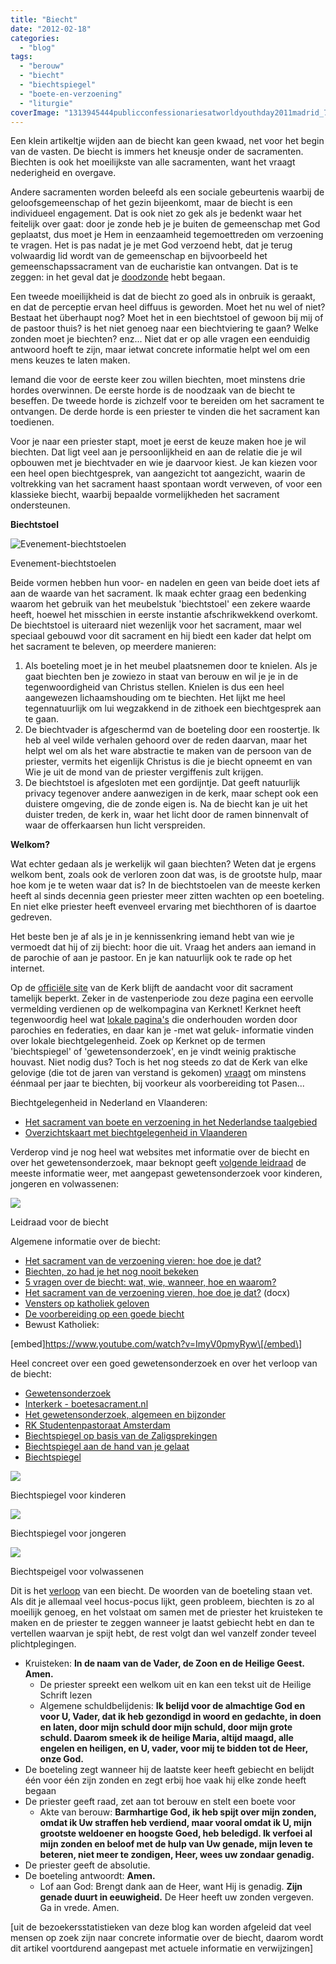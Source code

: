 ```yaml
---
title: "Biecht"
date: "2012-02-18"
categories: 
  - "blog"
tags: 
  - "berouw"
  - "biecht"
  - "biechtspiegel"
  - "boete-en-verzoening"
  - "liturgie"
coverImage: "1313945444publicconfessionariesatworldyouthday2011madrid_7981451.jpg"
---
```


Een klein artikeltje wijden aan de biecht kan geen kwaad, net voor het begin van de vasten. De biecht is immers het kneusje onder de sacramenten. Biechten is ook het moeilijkste van alle sacramenten, want het vraagt nederigheid en overgave.

Andere sacramenten worden beleefd als een sociale gebeurtenis waarbij de geloofsgemeenschap of het gezin bijeenkomt, maar de biecht is een individueel engagement. Dat is ook niet zo gek als je bedenkt waar het feitelijk over gaat: door je zonde heb je je buiten de gemeenschap met God geplaatst, dus moet je Hem in eenzaamheid tegemoettreden om verzoening te vragen. Het is pas nadat je je met God verzoend hebt, dat je terug volwaardig lid wordt van de gemeenschap en bijvoorbeeld het gemeenschapssacrament van de eucharistie kan ontvangen. Dat is te zeggen: in het geval dat je [doodzonde](http://www.rkdocumenten.nl/rkdocs/index.php?mi=600&doc=1&id=1294 "De zwaarte van de zonde: doodzonde en dagelijkse zonde") hebt begaan.

Een tweede moeilijkheid is dat de biecht zo goed als in onbruik is geraakt, en dat de perceptie ervan heel diffuus is geworden. Moet het nu wel of niet? Bestaat het überhaupt nog? Moet het in een biechtstoel of gewoon bij mij of de pastoor thuis? is het niet genoeg naar een biechtviering te gaan? Welke zonden moet je biechten? enz... Niet dat er op alle vragen een eenduidig antwoord hoeft te zijn, maar ietwat concrete informatie helpt wel om een mens keuzes te laten maken.

Iemand die voor de eerste keer zou willen biechten, moet minstens drie hordes overwinnen. De eerste horde is de noodzaak van de biecht te beseffen. De tweede horde is zichzelf voor te bereiden om het sacrament te ontvangen. De derde horde is een priester te vinden die het sacrament kan toedienen.

Voor je naar een priester stapt, moet je eerst de keuze maken hoe je wil biechten. Dat ligt veel aan je persoonlijkheid en aan de relatie die je wil opbouwen met je biechtvader en wie je daarvoor kiest. Je kan kiezen voor een heel open biechtgesprek, van aangezicht tot aangezicht, waarin de voltrekking van het sacrament haast spontaan wordt verweven, of voor een klassieke biecht, waarbij bepaalde vormelijkheden het sacrament ondersteunen.

**Biechtstoel**

![Evenement-biechtstoelen](images/1313945444publicconfessionariesatworldyouthday2011madrid_7981451.jpg?w=150)

Evenement-biechtstoelen

Beide vormen hebben hun voor- en nadelen en geen van beide doet iets af aan de waarde van het sacrament. Ik maak echter graag een bedenking waarom het gebruik van het meubelstuk 'biechtstoel' een zekere waarde heeft, hoewel het misschien in eerste instantie afschrikwekkend overkomt. De biechtstoel is uiteraard niet wezenlijk voor het sacrament, maar wel speciaal gebouwd voor dit sacrament en hij biedt een kader dat helpt om het sacrament te beleven, op meerdere manieren:

1. Als boeteling moet je in het meubel plaatsnemen door te knielen. Als je gaat biechten ben je zowiezo in staat van berouw en wil je je in de tegenwoordigheid van Christus stellen. Knielen is dus een heel aangewezen lichaamshouding om te biechten. Het lijkt me heel tegennatuurlijk om lui wegzakkend in de zithoek een biechtgesprek aan te gaan.
2. De biechtvader is afgeschermd van de boeteling door een roostertje. Ik heb al veel wilde verhalen gehoord over de reden daarvan, maar het helpt wel om als het ware abstractie te maken van de persoon van de priester, vermits het eigenlijk Christus is die je biecht opneemt en van Wie je uit de mond van de priester vergiffenis zult krijgen.
3. De biechtstoel is afgesloten met een gordijntje. Dat geeft natuurlijk privacy tegenover andere aanwezigen in de kerk, maar schept ook een duistere omgeving, die de zonde eigen is. Na de biecht kan je uit het duister treden, de kerk in, waar het licht door de ramen binnenvalt of waar de offerkaarsen hun licht verspreiden.

**Welkom?**

Wat echter gedaan als je werkelijk wil gaan biechten? Weten dat je ergens welkom bent, zoals ook de verloren zoon dat was, is de grootste hulp, maar hoe kom je te weten waar dat is? In de biechtstoelen van de meeste kerken heeft al sinds decennia geen priester meer zitten wachten op een boeteling. En niet elke priester heeft evenveel ervaring met biechthoren of is daartoe gedreven.

Het beste ben je af als je in je kennissenkring iemand hebt van wie je vermoedt dat hij of zij biecht: hoor die uit. Vraag het anders aan iemand in de parochie of aan je pastoor. En je kan natuurlijk ook te rade op het internet.

Op de [officiële site](http://kerknet.be/) van de Kerk blijft de aandacht voor dit sacrament tamelijk beperkt. Zeker in de vastenperiode zou deze pagina een eervolle vermelding verdienen op de welkompagina van Kerknet! Kerknet heeft tegenwoordig heel wat [lokale pagina's](https://www.kerknet.be/zoeken/artikels?text=verzoening+biecht) die onderhouden worden door parochies en federaties, en daar kan je -met wat geluk- informatie vinden over lokale biechtgelegenheid. Zoek op Kerknet op de termen 'biechtspiegel' of 'gewetensonderzoek', en je vindt weinig praktische houvast. Niet nodig dus? Toch is het nog steeds zo dat de Kerk van elke gelovige (die tot de jaren van verstand is gekomen) [vraagt](http://rkdocumenten.nl/rkdocs/index.php?mi=600&doc=663&al=432) om minstens éénmaal per jaar te biechten, bij voorkeur als voorbereiding tot Pasen...

Biechtgelegenheid in Nederland en Vlaanderen:

- [Het sacrament van boete en verzoening in het Nederlandse taalgebied](http://www.sint-janscentrum.nl/index.php?p=biecht "Sint-Janscentrum")
- [Overzichtskaart met biechtgelegenheid in Vlaanderen](http://naar-de-mis.maptiming.com/51.065390,4.370084,9z,676px/all/biecht)

Verderop vind je nog heel wat websites met informatie over de biecht en over het gewetensonderzoek, maar beknopt geeft [volgende leidraad](http://opusdei.nl/nl-nl/article/biechten-made-easy-een-leidraad/) de meeste informatie weer, met aangepast gewetensonderzoek voor kinderen, jongeren en volwassenen:

[![](images/biecht-leidraad-724x1024.jpg)](http://opusdei.nl/nl-nl/article/biechten-made-easy-een-leidraad/)

Leidraad voor de biecht

Algemene informatie over de biecht:

- [Het sacrament van de verzoening vieren: hoe doe je dat?](https://www.kerknet.be/iclz/artikel/het-sacrament-van-de-verzoening-vieren-hoe-doe-je-dat#sthash.lmFxmY5q.dpuf)
- [Biechten, zo had je het nog nooit bekeken](https://www.kerknet.be/kerknet-redactie/artikel/biechten-zo-had-je-het-nog-nooit-bekeken)
- [5 vragen over de biecht: wat, wie, wanneer, hoe en waarom?](https://www.kerknet.be/kerknet-redactie/artikel/5-vragen-over-de-biecht-wat-wie-wanneer-hoe-en-waarom)
- [Het sacrament van de verzoening vieren, hoe doe je dat?](https://www.kerknet.be/sites/default/files/Het%20sacrament%20van%20de%20verzoening%20vieren.docx) (docx)
- [Vensters op katholiek geloven](http://www.venstersopkatholiekgeloven.nl/subartikelen/persoonlijke-of-gemeenschappelijke-biecht/ "Persoonlijke of gemeenschappelijke biecht")
- [De voorbereiding op een goede biecht](https://www.agneskerk.org/2019/04/de-voorbereiding-op-een-goede-biecht.html)
- Bewust Katholiek:

\[embed\]https://www.youtube.com/watch?v=ImyV0pmyRyw\[/embed\]

Heel concreet over een goed gewetensonderzoek en over het verloop van de biecht:

- [Gewetensonderzoek](/blog/gewetensonderzoek-2/)
- [Interkerk - boetesacrament.nl](http://www.boetesacrament.nl/)
- [Het gewetensonderzoek, algemeen en bijzonder](https://trouwkatholiek.wordpress.com/2019/08/15/het-gewetensonderzoek-algemeen-en-bijzonder/)
- [RK Studentenpastoraat Amsterdam](http://www.rkspa.nl/?Read-Some/How-To-Go-To-Confession "De Biecht, sacrament van Verzoening")
- [Biechtspiegel op basis van de Zaligsprekingen](http://www.biddeniseenweg.nl/visie/verootmoediging-en-berouw/167-kijk-eens-in-de-biechtspiegel)
- [Biechtspiegel aan de hand van je gelaat](https://www.lambertuskerk-rotterdam.nl/biechtspiegel.html)
- [Biechtspiegel](http://users.telenet.be/katholieke-informatie/Biecht/Biechtspiegel.html)

[![](images/biechtspiegel_voor_kinderen1-700x350.jpg)](images/biecht_kinderen_nieuw.pdf)

Biechtspiegel voor kinderen

[![](images/biechtspiegel_voor_jongeren1-700x350.jpg)](images/biecht_jongeren_nieuw.pdf)

Biechtspiegel voor jongeren

[![](images/biechtspiegel_voor_volwassenen1-700x350.jpg)](images/biecht_volwassenen_nieuw.pdf)

Biechtspeigel voor volwassenen

Dit is het [verloop](http://boetesacrament.nl/de-viering-van-het-boetesacrament/) van een biecht. De woorden van de boeteling staan vet. Als dit je allemaal veel hocus-pocus lijkt, geen probleem, biechten is zo al moeilijk genoeg, en het volstaat om samen met de priester het kruisteken te maken en de priester te zeggen wanneer je laatst gebiecht hebt en dan te vertellen waarvan je spijt hebt, de rest volgt dan wel vanzelf zonder teveel plichtplegingen.

- Kruisteken: **In de naam van de Vader, de Zoon en de Heilige Geest. Amen.**
    - De priester spreekt een welkom uit en kan een tekst uit de Heilige Schrift lezen
    - Algemene schuldbelijdenis: **Ik belijd voor de almachtige God en voor U, Vader, dat ik heb gezondigd in woord en gedachte, in doen en laten, door mijn schuld door mijn schuld, door mijn grote schuld. Daarom smeek ik de heilige Maria, altijd maagd, alle engelen en heiligen, en U, vader, voor mij te bidden tot de Heer, onze God.**
- De boeteling zegt wanneer hij de laatste keer heeft gebiecht en belijdt één voor één zijn zonden en zegt erbij hoe vaak hij elke zonde heeft begaan
- De priester geeft raad, zet aan tot berouw en stelt een boete voor
    - Akte van berouw: **Barmhartige God, ik heb spijt over mijn zonden, omdat ik Uw straffen heb verdiend, maar vooral omdat ik U, mijn grootste weldoener en hoogste Goed, heb beledigd. Ik verfoei al mijn zonden en beloof met de hulp van Uw genade, mijn leven te beteren, niet meer te zondigen, Heer, wees uw zondaar genadig.**
- De priester geeft de absolutie.
- De boeteling antwoordt: **Amen.**
    - Lof aan God: Brengt dank aan de Heer, want Hij is genadig. **Zijn genade duurt in eeuwigheid.** De Heer heeft uw zonden vergeven. Ga in vrede. Amen.

\[uit de bezoekersstatistieken van deze blog kan worden afgeleid dat veel mensen op zoek zijn naar concrete informatie over de biecht, daarom wordt dit artikel voortdurend aangepast met actuele informatie en verwijzingen\]
